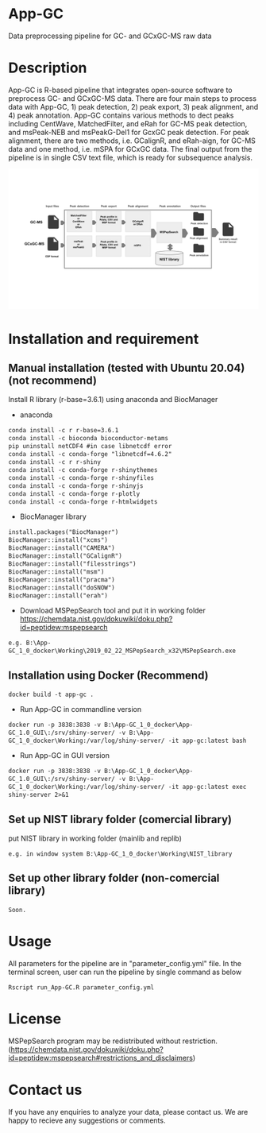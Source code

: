 # App-GC
Data preprocessing pipeline for GC- and GCxGC-MS raw data

# Description
App-GC is R-based pipeline that integrates open-source software to preprocess GC- and GCxGC-MS data. There are four main steps to process data with App-GC, 1) peak detection, 2) peak export, 3) peak alignment, and 4) peak annotation. App-GC contains various methods to dect peaks including CentWave, MatchedFilter, and eRah for GC-MS peak detection, and msPeak-NEB and msPeakG-Del1 for GcxGC peak detection. For peak alignment, there are two methods, i.e. GCalignR, and eRah-aign, for GC-MS data and one method, i.e. mSPA for GCxGC data. The final output from the pipeline is in single CSV text file, which is ready for subsequence analysis.   

![alt text](https://github.com/asangphukieo/App-GC/blob/main/workflow.png)

# Installation and requirement
## Manual installation (tested with Ubuntu 20.04) (not recommend)
  Install R library (r-base=3.6.1) using anaconda and BiocManager 
  * anaconda
  ```
  conda install -c r r-base=3.6.1
  conda install -c bioconda bioconductor-metams
  pip uninstall netCDF4 #in case libnetcdf error
  conda install -c conda-forge "libnetcdf=4.6.2"
  conda install -c r r-shiny
  conda install -c conda-forge r-shinythemes
  conda install -c conda-forge r-shinyfiles
  conda install -c conda-forge r-shinyjs
  conda install -c conda-forge r-plotly
  conda install -c conda-forge r-htmlwidgets
  ```
  * BiocManager library
  ```
  install.packages("BiocManager")
  BiocManager::install("xcms")
  BiocManager::install("CAMERA")
  BiocManager::install("GCalignR")
  BiocManager::install("filesstrings")
  BiocManager::install("msm")
  BiocManager::install("pracma")
  BiocManager::install("doSNOW")
  BiocManager::install("erah")
  ```
  * Download MSPepSearch tool and put it in working folder
  https://chemdata.nist.gov/dokuwiki/doku.php?id=peptidew:mspepsearch
  ``` 
  e.g. B:\App-GC_1_0_docker\Working\2019_02_22_MSPepSearch_x32\MSPepSearch.exe
  ```

## Installation using Docker (Recommend)
  ```
  docker build -t app-gc .
  ```

  * Run App-GC in commandline version
  ```
  docker run -p 3838:3838 -v B:\App-GC_1_0_docker\App-GC_1.0_GUI\:/srv/shiny-server/ -v B:\App-GC_1_0_docker\Working:/var/log/shiny-server/ -it app-gc:latest bash
  ```

  *  Run App-GC in GUI version
  ```
  docker run -p 3838:3838 -v B:\App-GC_1_0_docker\App-GC_1.0_GUI\:/srv/shiny-server/ -v B:\App-GC_1_0_docker\Working:/var/log/shiny-server/ -it app-gc:latest exec shiny-server 2>&1
  ```

## Set up NIST library folder (comercial library)
put NIST library in working folder (mainlib and replib)
```
e.g. in window system B:\App-GC_1_0_docker\Working\NIST_library
```
## Set up other library folder (non-comercial library)
```
Soon.
```

# Usage
All parameters for the pipeline are in "parameter_config.yml" file. In the terminal screen, user can run the pipeline by single command as below

```
Rscript run_App-GC.R parameter_config.yml
```

# License
MSPepSearch program may be redistributed without restriction. (https://chemdata.nist.gov/dokuwiki/doku.php?id=peptidew:mspepsearch#restrictions_and_disclaimers)

# Contact us
If you have any enquiries to analyze your data, please contact us. 
We are happy to recieve any suggestions or comments.
